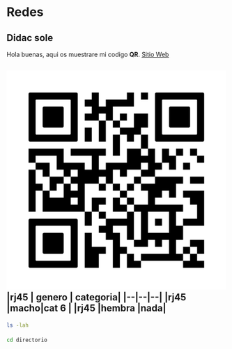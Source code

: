 # Redes
## Didac sole
Hola buenas, aqui os muestrare mi codigo **QR**.
[Sitio Web](https://github.com/Didacsole/Redes)

![QR](https://github.com/Didacsole/Redes/blob/main/qr-proyecto.png?raw=true)
|rj45  | genero | categoria|
|--|--|--|
|rj45 |macho|cat 6 |
|rj45 |hembra |nada|
---
```bash
ls -lah

cd directorio

```


